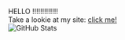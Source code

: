 HELLO !!!!!!!!!!!!! <br>
Take a lookie at my site: <a target="_blank" href="https://amanduhhhh.github.io/">click me!</a> <br>
![GitHub Stats](https://github-readme-stats.vercel.app/api/top-langs/?username=amanduhhhh&theme=tokyonight&show_icons=true&hide_border=true&layout=compact)
